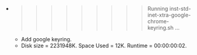 * >>>>>>>>> Running inst-std-inet-xtra-google-chrome-keyring.sh ...
  * Add google keyring.
  * Disk size = 2231948K. Space Used = 12K. Runtime = 00:00:00:02.
